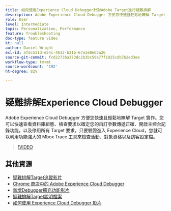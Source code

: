 ```yaml
---
title: 如何使用Experience Cloud Debugger針對Adobe Target進行疑難排解
description: Adobe Experience Cloud Debugger 方便您快速且輕鬆地瞭解 Target 實作。您可以快速查看資料庫組態、檢查要求以確定您的自訂參數傳遞正確、開啟主控台記錄功能，以及停用所有 Target 要求。只要驗證進入 Experience Cloud，您就可以利用功能強大的 Mbox Trace 工具來檢查活動、對象資格以及訪客設定檔。
role: User
level: Intermediate
topic: Personalization, Performance
feature: Troubleshooting
doc-type: feature video
kt: null
author: Daniel Wright
exl-id: afdc531d-e54c-4612-b21b-67a3e8e65a26
source-git-commit: fcd2273ba373dc2b3bc59a77f1925cdb7b2ed3ee
workflow-type: tm+mt
source-wordcount: '192'
ht-degree: 82%

---
```


# 疑難排解Experience Cloud Debugger

Adobe Experience Cloud Debugger 方便您快速且輕鬆地瞭解 Target 實作。您可以快速查看資料庫組態、檢查要求以確定您的自訂參數傳遞正確、開啟主控台記錄功能，以及停用所有 Target 要求。只要驗證進入 Experience Cloud，您就可以利用功能強大的 Mbox Trace 工具來檢查活動、對象資格以及訪客設定檔。

>[!VIDEO](https://video.tv.adobe.com/v/23115/?quality=12)

## 其他資源

* [疑難排解Target追蹤影片](troubleshoot-with-target-traces.md)
* [Chrome 商店中的 Adobe Experience Cloud Debugger](https://chrome.google.com/webstore/detail/adobe-experience-cloud-de/ocdmogmohccmeicdhlhhgepeaijenapj)
* [新增Debugger擴充功能影片](https://experienceleague.adobe.com/docs/debugger-learn/tutorials/experience-cloud-debugger/add-the-extension.html?lang=zh-Hant)
* [疑難排解Target說明檔案](https://experienceleague.adobe.com/docs/target/using/troubleshoot/troubleshooting-target.html?lang=zh-Hant)
* [如何使用 Experience Cloud Debugger 影片](https://experienceleague.adobe.com/docs/debugger-learn/tutorials/experience-cloud-debugger/use-the-experience-cloud-debugger.html?lang=zh-Hant)
